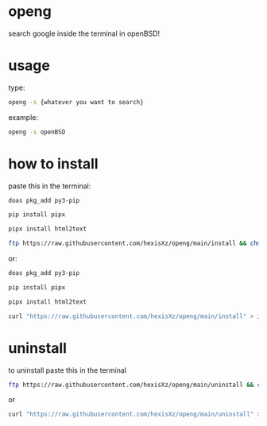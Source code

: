 # openg
search google inside the terminal in openBSD!


# usage 
type:
```sh
openg -s {whatever you want to search}
```
example:
```sh
openg -s openBSD
```

# how to install
paste this in the terminal:
```sh
doas pkg_add py3-pip 

pip install pipx

pipx install html2text 

ftp https://raw.githubusercontent.com/hexisXz/openg/main/install && chmod +x install && sh install
```

or:

```sh
doas pkg_add py3-pip 

pip install pipx

pipx install html2text 

curl "https://raw.githubusercontent.com/hexisXz/openg/main/install" > install && chmod +x install && sh install
```


# uninstall
to uninstall paste this in the terminal
```sh
ftp https://raw.githubusercontent.com/hexisXz/openg/main/uninstall && chmod +x uninstall && sh uninstall
```
or
```sh
curl "https://raw.githubusercontent.com/hexisXz/openg/main/uninstall" > uninstall && chmod +x uninstall && sh uninstall  
```
